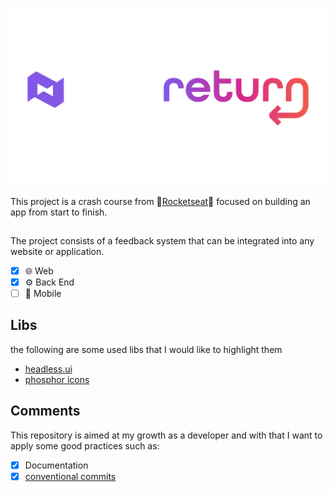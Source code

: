 ![nlw-return-logo](/assets/nlw-logo.png)

This project is a crash course from 🚀[Rocketseat](https://www.rocketseat.com.br/)🚀 focused on building an app from start to finish.

##

The project consists of a feedback system that can be integrated into any website or application.

- [x] 🌐 Web
- [x] ⚙️ Back End
- [ ] 📱 Mobile

## Libs

the following are some used libs that I would like to highlight them

- [headless.ui](https://headlessui.dev/)
- [phosphor icons](https://phosphoricons.com/)

## Comments

This repository is aimed at my growth as a developer and with that I want to apply some good practices such as:

- [x] Documentation
- [x] [conventional commits](https://www.conventionalcommits.org/en/v1.0.0/)
